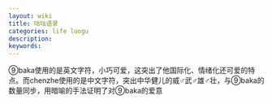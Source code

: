 ```yaml
---
layout: wiki
title: 咕咕语录
categories: life luogu
description: 
keywords: 
---
```


⑨baka使用的是英文字符，小巧可爱，这突出了他国际化、情绪化还可爱的特点。而chenzhe使用的是中文字符，突出中华健儿的威♂武♂雄♂壮，与⑨baka的数量同步，用暗喻的手法证明了对⑨baka的爱意
